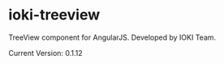 ioki-treeview
=============

TreeView component for AngularJS. Developed by IOKI Team.

Current Version: 0.1.12